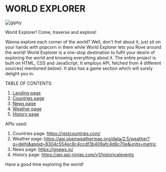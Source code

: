 # WORLD EXPLORER

![giphy](https://github.com/nitessy/Countrydata/assets/129068131/c1de28c5-c2b3-453c-8a17-afd48c1ce437)


World Explorer!
Come, traverse and explore!

Wanna explore each corner of the world? Well, don't fret about it, just sit on your hands with popcorn in them while World Explorer lets you Rove around the world!
World Explorer is a one-stop destination to fulfil your desire of exploring the world and knowing everything about it. The entire project is built on HTML, CSS and JavaScript. It employs API, fetched from 4 different sources( mentioned below). It also has a game section which will surely delight you in. 

TABLE OF CONTENTS:
1. [Landing page](https://nitessy.github.io/WorldExplorer/)
2. [Countries page](https://nitessy.github.io/WorldExplorer/flag.html)
3. [News page](https://nitessy.github.io/WorldExplorer/news.html)
4. [Weather page](https://nitessy.github.io/WorldExplorer/weather.html)
5. [History page](https://nitessy.github.io/WorldExplorer/history.html)


 
APIs used:
1. Countries page: https://restcountries.com/
2. Weather page: https://api.openweathermap.org/data/2.5/weather?q=delhi&appid=8304c554ec8c4ccdf3b409afc4d6c70e&units=metric
3. News page: https://gnews.io/
4. History page: https://api.api-ninjas.com/v1/historicalevents



Have a good time exploring the world!

